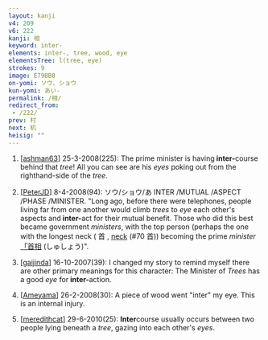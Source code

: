 ```yaml
---
layout: kanji
v4: 209
v6: 222
kanji: 相
keyword: inter-
elements: inter-, tree, wood, eye
elementsTree: l(tree, eye)
strokes: 9
image: E79BB8
on-yomi: ソウ、ショウ
kun-yomi: あい-
permalink: /相/
redirect_from:
 - /222/
prev: 村
next: 机
heisig: ""
---
```


1) [<a href="http://kanji.koohii.com/profile/ashman63">ashman63</a>] 25-3-2008(225): The prime minister is having<strong> inter-</strong>course behind that <em>tree</em>! All you can see are his <em>eyes</em> poking out from the righthand-side of the <em>tree</em>.

2) [<a href="http://kanji.koohii.com/profile/PeterJD">PeterJD</a>] 8-4-2008(94): ソウ/ショウ/あ INTER /MUTUAL /ASPECT /PHASE /MINISTER. &quot;Long ago, before there were telephones, people living far from one another would climb <em>trees</em> to <em>eye</em> each other&#039;s aspects and<strong> inter-</strong>act for their mutual benefit. Those who did this best became government <em>ministers</em>, with the top person (perhaps the one with the longest neck ( 首 , <a href="../v4/70.html">neck</a> (#70 首)) becoming the prime <em>minister</em> <a href="midori://search?text=「首相">「首相</a> (しゅしょう)&quot;.

3) [<a href="http://kanji.koohii.com/profile/gaijinda">gaijinda</a>] 16-10-2007(39): I changed my story to remind myself there are other primary meanings for this character: The Minister of <em>Trees</em> has a good <em>eye</em> for<strong> inter-</strong>action.

4) [<a href="http://kanji.koohii.com/profile/Ameyama">Ameyama</a>] 26-2-2008(30): A piece of wood went &quot;inter&quot; my eye. This is an internal injury.

5) [<a href="http://kanji.koohii.com/profile/meredithcat">meredithcat</a>] 29-6-2010(25): <strong>Inter</strong>course usually occurs between two people lying beneath a <em>tree</em>, gazing into each other&#039;s <em>eyes</em>.

